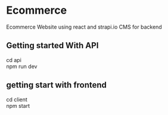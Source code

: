 # Ecommerce
Ecommerce Website using react and strapi.io CMS for backend

## Getting started With API

cd api </br>
npm run dev

## getting start with frontend

cd client </br>
npm start


